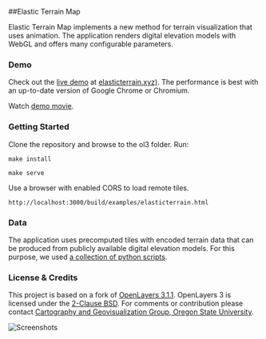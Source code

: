 ##Elastic Terrain Map

Elastic Terrain Map implements a new method for terrain visualization that uses animation.
The application renders digital elevation models with WebGL and offers many configurable parameters.

### Demo

Check out the [live demo](http://elasticterrain.xyz) at [elasticterrain.xyz)](http://elasticterrain.xyz). 
The performance is best with an up-to-date version of Google Chrome or Chromium.

Watch [demo movie](https://vimeo.com/140798332).

### Getting Started

Clone the repository and browse to the ol3 folder. Run:

```
make install
```

```
make serve
```

Use a browser with enabled CORS to load remote tiles. 

```
http://localhost:3000/build/examples/elasticterrain.html
```

### Data

The application uses precomputed tiles with encoded terrain data that can be produced from publicly available digital elevation models. For this purpose, we used [a collection of python scripts](https://github.com/buddebej/dem2tiles).

### License & Credits

This project is based on a fork of [OpenLayers 3.1.1](https://github.com/openlayers/ol3). 
OpenLayers 3 is licensed under the [2-Clause BSD](https://tldrlegal.com/license/bsd-2-clause-license-(freebsd)).
For comments or contribution please contact [Cartography and Geovisualization Group, Oregon State University](http://cartography.oregonstate.edu/).

![Screenshots](https://raw.github.com/buddebej/elasticterrain/master/elastic_terrain_screenshot_01.jpg) 
